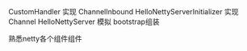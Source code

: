 CustomHandler 实现 ChannelInbound
HelloNettyServerInitializer 实现 Channel
HelloNettyServer 模拟 bootstrap组装

熟悉netty各个组件组件



